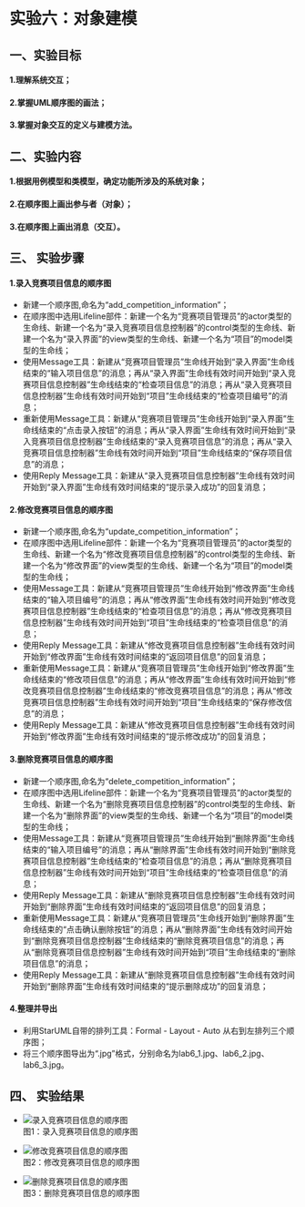 # 实验六：对象建模  

## 一、实验目标
 
#### 1.理解系统交互； 
#### 2.掌握UML顺序图的画法； 
#### 3.掌握对象交互的定义与建模方法。 


## 二、实验内容  

#### 1.根据用例模型和类模型，确定功能所涉及的系统对象；
#### 2.在顺序图上画出参与者（对象）；
#### 3.在顺序图上画出消息（交互）。 
  

## 三、 实验步骤

#### 1.录入竞赛项目信息的顺序图
- 新建一个顺序图,命名为“add_competition_information”；
- 在顺序图中选用Lifeline部件：新建一个名为“竞赛项目管理员”的actor类型的生命线、新建一个名为“录入竞赛项目信息控制器”的control类型的生命线、新建一个名为“录入界面”的view类型的生命线、新建一个名为“项目”的model类型的生命线；
- 使用Message工具：新建从“竞赛项目管理员”生命线开始到“录入界面”生命线结束的“输入项目信息”的消息；再从“录入界面”生命线有效时间开始到“录入竞赛项目信息控制器”生命线结束的“检查项目信息”的消息；再从“录入竞赛项目信息控制器”生命线有效时间开始到“项目”生命线结束的“检查项目编号”的消息；
- 重新使用Message工具：新建从“竞赛项目管理员”生命线开始到“录入界面”生命线结束的“点击录入按钮”的消息；再从“录入界面”生命线有效时间开始到“录入竞赛项目信息控制器”生命线结束的“录入竞赛项目信息”的消息；再从“录入竞赛项目信息控制器”生命线有效时间开始到“项目”生命线结束的“保存项目信息”的消息；
- 使用Reply Message工具：新建从“录入竞赛项目信息控制器”生命线有效时间开始到“录入界面”生命线有效时间结束的“提示录入成功”的回复消息；

#### 2.修改竞赛项目信息的顺序图
- 新建一个顺序图,命名为“update_competition_information”；
- 在顺序图中选用Lifeline部件：新建一个名为“竞赛项目管理员”的actor类型的生命线、新建一个名为“修改竞赛项目信息控制器”的control类型的生命线、新建一个名为“修改界面”的view类型的生命线、新建一个名为“项目”的model类型的生命线；
- 使用Message工具：新建从“竞赛项目管理员”生命线开始到“修改界面”生命线结束的“输入项目编号”的消息；再从“修改界面”生命线有效时间开始到“修改竞赛项目信息控制器”生命线结束的“检查项目信息”的消息；再从“修改竞赛项目信息控制器”生命线有效时间开始到“项目”生命线结束的“检查项目信息”的消息；
- 使用Reply Message工具：新建从“修改竞赛项目信息控制器”生命线有效时间开始到“修改界面”生命线有效时间结束的“返回项目信息”的回复消息；
- 重新使用Message工具：新建从“竞赛项目管理员”生命线开始到“修改界面”生命线结束的“修改项目信息”的消息；再从“修改界面”生命线有效时间开始到“修改竞赛项目信息控制器”生命线结束的“修改竞赛项目信息”的消息；再从“修改竞赛项目信息控制器”生命线有效时间开始到“项目”生命线结束的“保存修改信息”的消息；
- 使用Reply Message工具：新建从“修改竞赛项目信息控制器”生命线有效时间开始到“修改界面”生命线有效时间结束的“提示修改成功”的回复消息；

#### 3.删除竞赛项目信息的顺序图
- 新建一个顺序图,命名为“delete_competition_information”；
- 在顺序图中选用Lifeline部件：新建一个名为“竞赛项目管理员”的actor类型的生命线、新建一个名为“删除竞赛项目信息控制器”的control类型的生命线、新建一个名为“删除界面”的view类型的生命线、新建一个名为“项目”的model类型的生命线；
- 使用Message工具：新建从“竞赛项目管理员”生命线开始到“删除界面”生命线结束的“输入项目编号”的消息；再从“删除界面”生命线有效时间开始到“删除竞赛项目信息控制器”生命线结束的“检查项目信息”的消息；再从“删除竞赛项目信息控制器”生命线有效时间开始到“项目”生命线结束的“检查项目信息”的消息；
- 使用Reply Message工具：新建从“删除竞赛项目信息控制器”生命线有效时间开始到“删除界面”生命线有效时间结束的“返回项目信息”的回复消息；
- 重新使用Message工具：新建从“竞赛项目管理员”生命线开始到“删除界面”生命线结束的“点击确认删除按钮”的消息；再从“删除界面”生命线有效时间开始到“删除竞赛项目信息控制器”生命线结束的“删除竞赛项目信息”的消息；再从“删除竞赛项目信息控制器”生命线有效时间开始到“项目”生命线结束的“删除项目信息”的消息；
- 使用Reply Message工具：新建从“删除竞赛项目信息控制器”生命线有效时间开始到“删除界面”生命线有效时间结束的“提示删除成功”的回复消息；

#### 4.整理并导出
- 利用StarUML自带的排列工具：Formal - Layout - Auto 从右到左排列三个顺序图；
- 将三个顺序图导出为“.jpg”格式，分别命名为lab6_1.jpg、lab6_2.jpg、lab6_3.jpg。

## 四、 实验结果  

- ![录入竞赛项目信息的顺序图](./lab4_6.jpg)  
图1：录入竞赛项目信息的顺序图

- ![修改竞赛项目信息的顺序图](./lab6_2.jpg)  
图2：修改竞赛项目信息的顺序图

- ![删除竞赛项目信息的顺序图](./lab6_3.jpg)  
图3：删除竞赛项目信息的顺序图